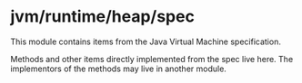 # jvm/runtime/heap/spec

This module contains items from the Java Virtual Machine specification.

Methods and other items directly implemented from the spec live here. The implementors
of the methods may live in another module.